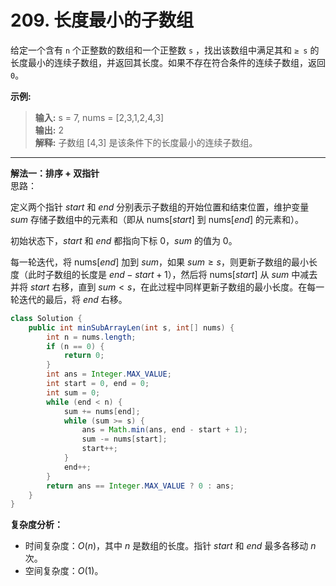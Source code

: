 # 209. 长度最小的子数组

给定一个含有 `n` 个正整数的数组和一个正整数 `s` ，找出该数组中满足其和 `≥ s` 的长度最小的连续子数组，并返回其长度。如果不存在符合条件的连续子数组，返回 `0`。

**示例:**  
>**输入:** s = 7, nums = [2,3,1,2,4,3]  
>**输出:** 2  
>**解释:** 子数组 [4,3] 是该条件下的长度最小的连续子数组。

---
**解法一：排序 + 双指针**  
思路：  

定义两个指针 $\textit{start}$ 和 $\textit{end}$ 分别表示子数组的开始位置和结束位置，维护变量 $\textit{sum}$ 存储子数组中的元素和（即从 $\text{nums}[\textit{start}]$ 到 $\text{nums}[\textit{end}]$ 的元素和）。

初始状态下，$\textit{start}$ 和 $\textit{end}$ 都指向下标 $0$，$\textit{sum}$ 的值为 $0$。

每一轮迭代，将 $\text{nums}[end]$ 加到 $\textit{sum}$，如果 $\textit{sum} \ge s$，则更新子数组的最小长度（此时子数组的长度是 $\textit{end}-\textit{start}+1$），然后将 $\text{nums}[start]$ 从 $\textit{sum}$ 中减去并将 $\textit{start}$ 右移，直到 $\textit{sum} < s$，在此过程中同样更新子数组的最小长度。在每一轮迭代的最后，将 $\textit{end}$ 右移。

```Java
class Solution {
    public int minSubArrayLen(int s, int[] nums) {
        int n = nums.length;
        if (n == 0) {
            return 0;
        }
        int ans = Integer.MAX_VALUE;
        int start = 0, end = 0;
        int sum = 0;
        while (end < n) {
            sum += nums[end];
            while (sum >= s) {
                ans = Math.min(ans, end - start + 1);
                sum -= nums[start];
                start++;
            }
            end++;
        }
        return ans == Integer.MAX_VALUE ? 0 : ans;
    }
}
```

**复杂度分析：**  

* 时间复杂度：$O(n)$，其中 $n$ 是数组的长度。指针 $\textit{start}$ 和 $\textit{end}$ 最多各移动 $n$ 次。
* 空间复杂度：$O(1)$。
